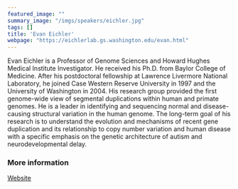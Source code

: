 ```yaml
---
featured_image: ""
summary_image: "/imgs/speakers/eichler.jpg"
tags: []
title: 'Evan Eichler'
webpage: "https://eichlerlab.gs.washington.edu/evan.html"
---
```


Evan Eichler is a Professor of Genome Sciences and Howard Hughes Medical
Institute Investigator. He received his Ph.D.
from Baylor College of Medicine. After his postdoctoral fellowship at
Lawrence Livermore National Laboratory, he joined
Case Western Reserve University in 1997 and the University of Washington
in 2004. His research group provided the first
genome-wide view of segmental duplications within human and primate
genomes. He is a leader in identifying and
sequencing normal and disease-causing structural variation in the human
genome. The long-term goal of his research is to
understand the evolution and mechanisms of recent gene duplication and
its relationship to copy number variation and
human disease with a specific emphasis on the genetic architecture of
autism and neurodevelopmental delay.

### More information
[Website](https://eichlerlab.gs.washington.edu/evan.html)
